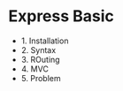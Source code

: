 # Express Basic

<ul>
  <li>1. Installation</li>
  <li>2. Syntax</li>
  <li>3. ROuting</li>
  <li>4. MVC</li>
  <li>5. Problem</li>
<ul>
